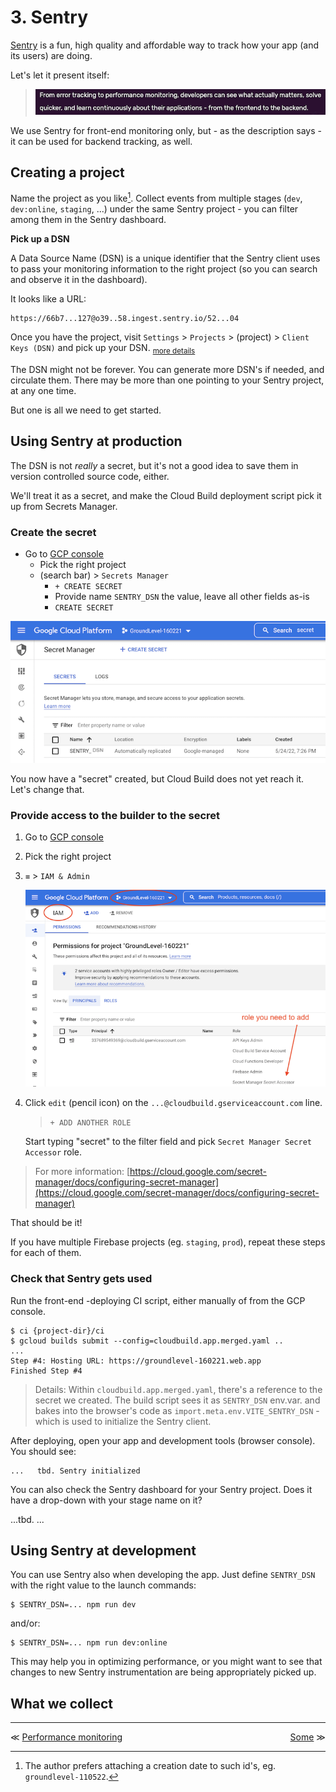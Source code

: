 # 3. Sentry

[Sentry](https://sentry.io/welcome/) is a fun, high quality and affordable way to track how your app (and its users) are doing.

Let's let it present itself:

>![](.images/sentry-welcome.png)

We use Sentry for front-end monitoring only, but - as the description says - it can be used for backend tracking, as well.


## Creating a project

Name the project as you like[^1]. Collect events from multiple stages (`dev`, `dev:online`, `staging`, ...) under the same Sentry project - you can filter among them in the Sentry dashboard.

**Pick up a DSN**

A Data Source Name (DSN) is a unique identifier that the Sentry client uses to pass your monitoring information to the right project (so you can search and observe it in the dashboard).

It looks like a URL:

```
https://66b7...127@o39..58.ingest.sentry.io/52...04
```

Once you have the project, visit `Settings` > `Projects` > (project) > `Client Keys (DSN)` and pick up your DSN. <sub>[more details](https://docs.sentry.io/product/sentry-basics/dsn-explainer/)</sub>

The DSN might not be forever. You can generate more DSN's if needed, and circulate them. There may be more than one pointing to your Sentry project, at any one time.

But one is all we need to get started.

[^1]: The author prefers attaching a creation date to such id's, eg. `groundlevel-110522`.


## Using Sentry at production

The DSN is not *really* a secret, but it's not a good idea to save them in version controlled source code, either.

We'll treat it as a secret, and make the Cloud Build deployment script pick it up from Secrets Manager.

### Create the secret

- Go to [GCP console](https://console.cloud.google.com)
   -  Pick the right project
   - (search bar) > `Secrets Manager`
      - `+ CREATE SECRET`
      - Provide name `SENTRY_DSN` the value, leave all other fields as-is
      - `CREATE SECRET`

![](.images/gcp-secret-created.png)

<!-- #doc #bug
Correction: In the screenshot, the name is wrong. Should be `SENTRY_DSN`.
-->

You now have a "secret" created, but Cloud Build does not yet reach it. Let's change that.


### Provide access to the builder to the secret

1. Go to [GCP console](https://console.cloud.google.com)
2. Pick the right project
3. `≡` > `IAM & Admin`

   ![](.images/gcp-iam-secrets-manager.png)

4. Click `edit` (pencil icon) on the `...@cloudbuild.gserviceaccount.com` line.

   > `+ ADD ANOTHER ROLE`
   
   Start typing "secret" to the filter field and pick `Secret Manager Secret Accessor` role.

>For more information: [https://cloud.google.com/secret-manager/docs/configuring-secret-manager](https://cloud.google.com/secret-manager/docs/configuring-secret-manager)

That should be it!

If you have multiple Firebase projects (eg. `staging`, `prod`), repeat these steps for each of them.

### Check that Sentry gets used

Run the front-end -deploying CI script, either manually of from the GCP console.

```
$ ci {project-dir}/ci
$ gcloud builds submit --config=cloudbuild.app.merged.yaml ..
...
Step #4: Hosting URL: https://groundlevel-160221.web.app
Finished Step #4
```

>Details: Within `cloudbuild.app.merged.yaml`, there's a reference to the secret we created. The build script sees it as `SENTRY_DSN` env.var. and bakes into the browser's code as `import.meta.env.VITE_SENTRY_DSN` - which is used to initialize the Sentry client.

After deploying, open your app and development tools (browser console). You should see:

```
...   tbd. Sentry initialized 
```
<!-- tbd. Provide actual message -->

You can also check the Sentry dashboard for your Sentry project. Does it have a drop-down with your stage name on it?

...tbd. ... <!-- stage names - not done, yet!!! -->



## Using Sentry at development

You can use Sentry also when developing the app. Just define `SENTRY_DSN` with the right value to the launch commands:

```
$ SENTRY_DSN=... npm run dev
```

and/or:

```
$ SENTRY_DSN=... npm run dev:online
```

This may help you in optimizing performance, or you might want to see that changes to new Sentry instrumentation are being appropriately picked up.


## What we collect

<!-- tbd.

-->

---

<div class="wrapper" style="display: grid; grid-template-columns: 1fr 1fr;">
  <div>≪ <a href="README.2-perf.md">Performance monitoring</a></div>
  <div align=right><a href="README.4-some.md">Some</a> ≫</div>
</div>
